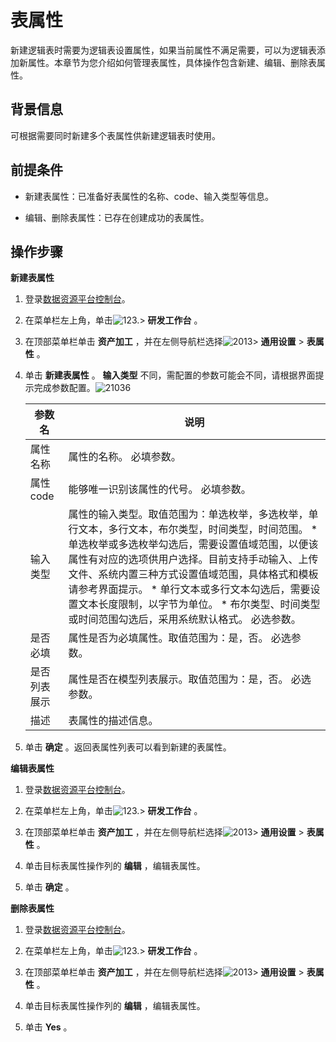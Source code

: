 表属性 
========================

新建逻辑表时需要为逻辑表设置属性，如果当前属性不满足需要，可以为逻辑表添加新属性。本章节为您介绍如何管理表属性，具体操作包含新建、编辑、删除表属性。

背景信息 
-------------------------

可根据需要同时新建多个表属性供新建逻辑表时使用。

前提条件 
-------------------------

* 新建表属性：已准备好表属性的名称、code、输入类型等信息。

  

* 编辑、删除表属性：已存在创建成功的表属性。

  






操作步骤 
-------------------------

**新建表属性** 

1. 登录[数据资源平台控制台](https://dataq.console.aliyun.com)。

   

2. 在菜单栏左上角，单击![123.](https://static-aliyun-doc.oss-accelerate.aliyuncs.com/assets/img/zh-CN/3117223261/p280931.png)\> **研发工作台** 。

   

3. 在顶部菜单栏单击 **资产加工** ，并在左侧导航栏选择![2013](https://static-aliyun-doc.oss-accelerate.aliyuncs.com/assets/img/zh-CN/8881323261/p282315.png)\> **通用设置** \> **表属性** 。

   

4. 单击 **新建表属性** 。 **输入类型** 不同，需配置的参数可能会不同，请根据界面提示完成参数配置。![21036](https://static-aliyun-doc.oss-accelerate.aliyuncs.com/assets/img/zh-CN/1901133261/p282319.png)

   

   |  参数名   |                                                                                                                                                                            说明                                                                                                                                                                            |
   |--------|----------------------------------------------------------------------------------------------------------------------------------------------------------------------------------------------------------------------------------------------------------------------------------------------------------------------------------------------------------|
   | 属性名称   | 属性的名称。 必填参数。                                                                                                                                                                                                                                                                                                                             |
   | 属性code | 能够唯一识别该属性的代号。 必填参数。                                                                                                                                                                                                                                                                                                                      |
   | 输入类型   | 属性的输入类型。取值范围为：单选枚举，多选枚举，单行文本，多行文本，布尔类型，时间类型，时间范围。 * 单选枚举或多选枚举勾选后，需要设置值域范围，以便该属性有对应的选项供用户选择。目前支持手动输入、上传文件、系统内置三种方式设置值域范围，具体格式和模板请参考界面提示。   * 单行文本或多行文本勾选后，需要设置文本长度限制，以字节为单位。   * 布尔类型、时间类型或时间范围勾选后，采用系统默认格式。    必选参数。 |
   | 是否必填   | 属性是否为必填属性。取值范围为：是，否。 必选参数。                                                                                                                                                                                                                                                                                                               |
   | 是否列表展示 | 属性是否在模型列表展示。取值范围为：是，否。 必选参数。                                                                                                                                                                                                                                                                                                             |
   | 描述     | 表属性的描述信息。                                                                                                                                                                                                                                                                                                                                                |

   

   

5. 单击 **确定** 。返回表属性列表可以看到新建的表属性。

   




**编辑表属性** 

1. 登录[数据资源平台控制台](https://dataq.console.aliyun.com)。

   

2. 在菜单栏左上角，单击![123.](https://static-aliyun-doc.oss-accelerate.aliyuncs.com/assets/img/zh-CN/3117223261/p280931.png)\> **研发工作台** 。

   

3. 在顶部菜单栏单击 **资产加工** ，并在左侧导航栏选择![2013](https://static-aliyun-doc.oss-accelerate.aliyuncs.com/assets/img/zh-CN/8881323261/p282315.png)\> **通用设置** \> **表属性** 。

   

4. 单击目标表属性操作列的 **编辑** ，编辑表属性。

   

5. 单击 **确定** 。

   




**删除表属性** 

1. 登录[数据资源平台控制台](https://dataq.console.aliyun.com)。

   

2. 在菜单栏左上角，单击![123.](https://static-aliyun-doc.oss-accelerate.aliyuncs.com/assets/img/zh-CN/3117223261/p280931.png)\> **研发工作台** 。

   

3. 在顶部菜单栏单击 **资产加工** ，并在左侧导航栏选择![2013](https://static-aliyun-doc.oss-accelerate.aliyuncs.com/assets/img/zh-CN/8881323261/p282315.png)\> **通用设置** \> **表属性** 。

   

4. 单击目标表属性操作列的 **编辑** ，编辑表属性。

   

5. 单击 **Yes** 。

   



